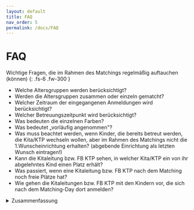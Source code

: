 ```yaml
---
layout: default
title: FAQ
nav_order: 5
permalink: /docs/FAQ
---
```


# FAQ

Wichtige Fragen, die im Rahmen des Matchings regelmäßig auftauchen (können)
{: .fs-6 .fw-300 }

- Welche Altersgruppen werden berücksichtigt?
- Werden die Altersgruppen zusammen oder einzeln gematcht?
- Welcher Zeitraum der eingegangenen Anmeldungen wird berücksichtigt?
- Welcher Betreuungszeitpunkt wird berücksichtigt?
- Was bedeuten die einzelnen Farben?
- Was bedeutet „vorläufig angenommen"?
- Was muss beachtet werden, wenn Kinder, die bereits betreut werden, die Kita/KTP wechseln wollen, aber im Rahmen des Matchings nicht die 1.Wunscheinrichtung erhalten? (abgebende Einrichtung als letzten Wunsch eintragen!)
- Kann die Kitaleitung bzw. FB KTP sehen, in welcher Kita/KTP ein von ihr abgelehntes Kind einen Platz erhält?
- Was passiert, wenn eine Kitaleitung bzw. FB KTP nach dem Matching noch freie Plätze hat?
- Wie gehen die Kitaleitungen bzw. FB KTP mit den Kindern vor, die sich nach dem Matching-Day dort anmelden?


<details>
    <summary>Zusammenfassung</summary>
    Hier kommt der Inhalt.
</details>
